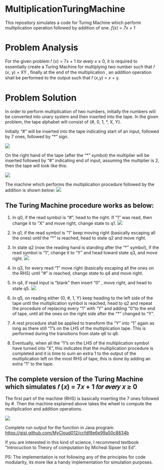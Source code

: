 # MultiplicationTuringMachine
This repository simulates a code for Turing Machine which perform multiplication operation followed by addition of one.
<em>f(x) = 7x + 1</em>

# Problem Analysis
For the given problem 𝑓 (𝑥) = 7𝑥 + 1 𝑓𝑜𝑟 𝑒𝑣𝑒𝑟𝑦 𝑥 ≥ 0, it is required to essentially create a Turing Machine for multiplying two number such that 𝑓 (𝑥, y) = XY , finally at the end of the multiplication , an addition operation shall be performed to the output such that 𝑓 (𝑥,y) = 𝑥 + y. 

# Problem Solution
In order to perform multiplication of two numbers, initially the numbers will be converted into unary system and then inserted into the tape. In the given problem, the tape alphabet will consist of {#, 0, 1, *, X, Y}. 

Initially “#” will be inserted into the tape indicating start of an input, followed by 7 ones, followed by “*” sign.

<img src="http://i.imglobby.com/SphOkbJ.png"/>

On the right hand of the tape (after the “*” symbol) the multiplier will be inserted followed by “#” indicating end of input, assuming the multiplier is 2, then the tape will look like this:

<img src="http://i.imglobby.com/SphOkbJ.png"/>

The machine which performs the multiplication procedure followed by the addition is shown below:
<img src = "http://i.imglobby.com/7qG0A1O.png"/>

## The Turing Machine procedure works as below:<br>
1.	In q0, if the read symbol is “#”, head to the right. If “1” was read, then change it to “X” and move right, change state to q1.
<img src= "http://i.imglobby.com/qY9u3dJ.png"/><br>
2. In q1, if the read symbol is “1” keep moving right (basically escaping all the ones) until the “*” is reached, head to state q2 and move right.
3. In state q2 (now the reading hand is standing after the “*” symbol), if the read symbol is “1”, change it to “Y” and head toward state q3, and move right.
<img src ="http://i.imglobby.com/1mJYmIe.png"/><br>
4. In q3, for every read “1” move right (basically escaping all the ones on the RHS) until “#” is reached, change state to q4 and move right.
5. In q4, if read input is “blank” then insert “0” , move right, and head to state q5.
<img src="http://i.imglobby.com/dHUQCPh.png"/><br>
6. In q5, on reading either {0, #, 1, Y} keep heading to the left side of the tape until the multiplication symbol is reached, head to q2 and repeat the procedure of replacing every “1” with “Y” and adding “0”to the end of tape, until all the ones on the right side after the “*” changed to “Y”. 

7. A rest procedure shall be applied to transform the “Y” into “1” again as long as there still “1”s on the LHS of the multiplication tape. This is performed during the transitions from state q6 to q8. 
8. Eventually, when all the “1”s on the LHS of the multiplication symbol have turned into “X”, this indicates that the multiplication procedure is completed and it is time to sum an extra 1 to the output of the multiplication left on the most RHS of tape, this is done by adding an extra “1” to the tape.

## The complete version of the Turing Machine which simulates 𝑓 (𝑥) = 7𝑥 + 1 𝑓𝑜𝑟 𝑒𝑣𝑒𝑟𝑦 𝑥 ≥ 0
The first part of the machine (RHS) is basically inserting the 7 ones followed by #. Then the machine explained above takes the wheel to compute the multiplication and addition operations.

<img src="http://i.imglobby.com/rtB9szm.png"/><br>

Complete run output for the function in Java program: https://gist.github.com/MyCloud012/ccfdf8e6e99a50c8834b

If you are interested in this kind of science, I recommend textbook "Introcuction to Theory of computation by Micheal Sipser Ist Ed".

PS: The implementation is not following any of the principles for code modularity, its more like a handy implementation for simulation purposes.
